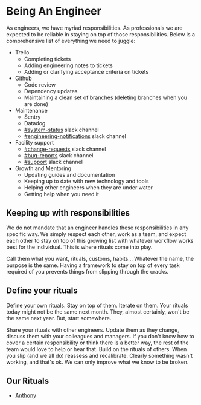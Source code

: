 # Being An Engineer
As engineers, we have myriad responsibilities. As professionals we are expected to be reliable in staying on top of those responsibilities. Below is a comprehensive list of everything we need to juggle:
* Trello
	* Completing tickets
	* Adding engineering notes to tickets
	* Adding or clarifying acceptance criteria on tickets
* Github
	* Code review
	* Dependency updates
	* Maintaining a clean set of branches (deleting branches when you are done)
* Maintenance
	* Sentry
	* Datadog
	* [#system-status](https://buoy-software.slack.com/archives/C01M6UJS80J) slack channel
	* [#engineering-notifications](https://buoy-software.slack.com/archives/CLNDW7LKU) slack channel
* Facility support
	* [#change-requests](https://buoy-software.slack.com/archives/C01HSE4L68K) slack channel
	* [#bug-reports](https://buoy-software.slack.com/archives/C01705G3LPJ) slack channel
	* [#support](https://buoy-software.slack.com/archives/C01GM6X02BC) slack channel
* Growth and Mentoring
	* Updating guides and documentation
	* Keeping up to date with new technology and tools
	* Helping other engineers when they are under water
	* Getting help when you need it

## Keeping up with responsibilities
We do not mandate that an engineer handles these responsibilities in any specific way. We simply respect each other, work as a team, and expect each other to stay on top of this growing list with whatever workflow works best for the individual. This is where rituals come into play.

Call them what you want, rituals, customs, habits... Whatever the name, the purpose is the same. Having a framework to stay on top of every task required of you prevents things from slipping through the cracks.

## Define your rituals
Define your own rituals. Stay on top of them. Iterate on them. Your rituals today might not be the same next month. They, almost certainly, won't be the same next year. But, start somewhere.

Share your rituals with other engineers. Update them as they change, discuss them with your colleagues and managers. If you don't know how to cover a certain responsibility or think there is a better way, the rest of the team would love to help or hear that. Build on the rituals of others. When you slip (and we all do) reassess and recalibrate. Clearly something wasn't working, and that's ok. We can only improve what we know to be broken.

## Our Rituals
* [Anthony](anthony.md)
